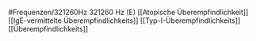 #Frequenzen/321260Hz
321260 Hz (E)
[[Atopische Überempfindlichkeit]]
[[IgE-vermittelte Überempfindlichkeits]]
[[Typ-I-Überempfindlichkeits]]
[[Überempfindlichkeits]]